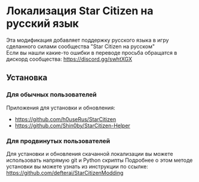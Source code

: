 # Локализация Star Citizen на русский язык

Эта модификация добавляет поддержку русского языка в игру сделанного силами сообщества "Star Citizen на русском"  
Если вы нашли какие-то ошибки в переводе просьба обращатся в дискорд сообщества: https://discord.gg/swhtXGX

## Установка

### Для обычных пользователей

Приложения для установки и обновления:
* https://github.com/h0useRus/StarCitizen
* https://github.com/Shin0by/StarCitizen-Helper

### Для продвинутых пользователей

Для установки и обновления скачанной локализации вы можете использовать напрямую git и Python скрипты
Подробнее о этом методе установки вы можете узнать из инструкции по ссылке:  
https://github.com/defterai/StarCitizenModding
